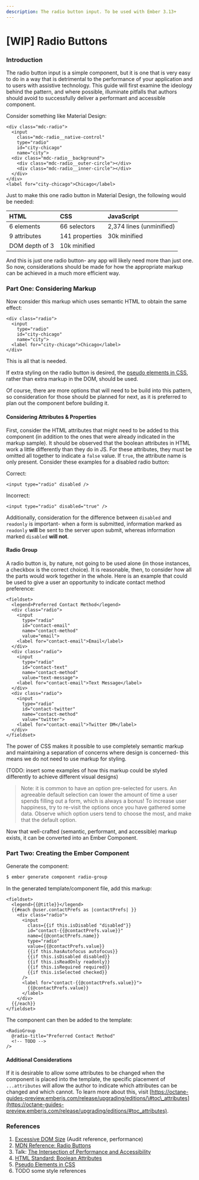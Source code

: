 ```yaml
---
description: The radio button input. To be used with Ember 3.13+
---
```


# \[WIP\] Radio Buttons

### Introduction

The radio button input is a simple component, but it is one that is very easy to do in a way that is detrimental to the performance of your application and to users with assistive technology. This guide will first examine the ideology behind the pattern, and where possible, illuminate pitfalls that authors should avoid to successfully deliver a performant and accessible component. 

Consider something like Material Design: 

```markup
<div class="mdc-radio">
  <input
    class="mdc-radio__native-control"
    type="radio"
    id="city-chicago"
    name="city">
  <div class="mdc-radio__background">
    <div class="mdc-radio__outer-circle"></div>
    <div class="mdc-radio__inner-circle"></div>
  </div>
</div>
<label for="city-chicago">Chicago</label>
```

Just to make this one radio button in Material Design, the following would be needed:

| HTML | CSS | JavaScript |
| :--- | :--- | :--- |
| 6 elements | 66 selectors | 2,374 lines \(unminified\) |
| 9 attributes | 141 properties | 30k minified |
| DOM depth of 3 | 10k minified |  |

And this is just one radio button- any app will likely need more than just one. So now, considerations should be made for how the appropriate markup can be achieved in a much more efficient way. 

### Part One: Considering Markup

Now consider this markup which uses semantic HTML to obtain the same effect:

```markup
<div class="radio">
  <input
    type="radio"
    id="city-chicago"
    name="city">
  <label for="city-chicago">Chicago</label>
</div>
```

This is all that is needed. 

If extra styling on the radio button is desired, the [pseudo elements in CSS](https://developer.mozilla.org/en-US/docs/Web/CSS/Pseudo-elements), rather than extra markup in the DOM, should be used. 

Of course, there are more options that will need to be build into this pattern, so consideration for those should be planned for next, as it is preferred to plan out the component before building it.

#### Considering Attributes & Properties

First, consider the HTML attributes that might need to be added to this component \(in addition to the ones that were already indicated in the markup sample\). It should be observed that the boolean attributes in HTML work a little differently than they do in JS. For these attributes, they must be omitted all together to indicate a `false` value. If `true`, the attribute name is only present. Consider these examples for a disabled radio button:

Correct:

```markup
<input type="radio" disabled />
```

Incorrect:

```markup
<input type="radio" disabled="true" />
```

Additionally, consideration for the difference between `disabled` and `readonly` is important- when a form is submitted, information marked as `readonly` **will** be sent to the server upon submit, whereas information marked `disabled` **will not**. 

#### Radio Group

A radio button is, by nature, not going to be used alone \(in those instances, a checkbox is the correct choice\). It is reasonable, then, to consider how all the parts would work together in the whole. Here is an example that could be used to give a user an opportunity to indicate contact method preference:

```markup
<fieldset>
  <legend>Preferred Contact Method</legend>
  <div class="radio">
    <input
      type="radio"
      id="contact-email"
      name="contact-method"
      value="email">
    <label for="contact-email">Email</label>
  </div>
  <div class="radio">
    <input
      type="radio"
      id="contact-text"
      name="contact-method"
      value="text-message">
    <label for="contact-email">Text Message</label>
  </div>
  <div class="radio">
    <input
      type="radio"
      id="contact-twitter"
      name="contact-method"
      value="twitter">
    <label for="contact-email">Twitter DM</label>
  </div>  
</fieldset>
```

The power of CSS makes it possible to use completely semantic markup and maintaining a separation of concerns where design is concerned- this means we do not need to use markup for styling. 

\(TODO: insert some examples of how this markup could be styled differently to achieve different visual designs\)

> Note: it is common to have an option pre-selected for users. An agreeable default selection can lower the amount of time a user spends filling out a form, which is always a bonus! To increase user happiness, try to re-visit the options once you have gathered some data. Observe which option users tend to choose the most, and make that the default option.

Now that well-crafted \(semantic, performant, and accessible\) markup exists, it can be converted into an Ember Component. 

### Part Two: Creating the Ember Component

Generate the component:

```bash
$ ember generate component radio-group
```

In the generated template/component file, add this markup:

```markup
<fieldset>
  <legend>{{@title}}</legend>
  {{#each @user.contactPrefs as |contactPrefs| }}
    <div class="radio">
      <input
        class={{if this.isDisabled "disabled"}}
        id="contact-{{@contactPrefs.value}}"
        name={{@contactPrefs.name}}
        type="radio"
        value={{@contactPrefs.value}}
        {{if this.hasAutofocus autofocus}}
        {{if this.isDisabled disabled}}  
        {{if this.isReadOnly readonly}}
        {{if this.isRequired required}}
        {{if this.isSelected checked}}
      />
      <label for="contact-{{@contactPrefs.value}}">
        {{@contactPrefs.value}}
      </label>
    </div>
  {{/each}}  
</fieldset>
```

The component can then be added to the template: 

```markup
<RadioGroup 
  @radio-title="Preferred Contact Method"
  <!-- TODO -->
/>
```

#### Additional Considerations

If it is desirable to allow some attributes to be changed when the component is placed into the template, the specific placement of `...attributes` will allow the author to indicate which attributes can be changed and which cannot. To learn more about this, visit [https://octane-guides-preview.emberjs.com/release/upgrading/editions/\#toc\_attributes](https://octane-guides-preview.emberjs.com/release/upgrading/editions/#toc_attributes). 

### References

1. [Excessive DOM Size](https://developers.google.com/web/tools/lighthouse/audits/dom-size) \(Audit reference, performance\)
2. [MDN Reference: Radio Buttons](https://developer.mozilla.org/en-US/docs/Web/HTML/Element/input/radio)
3. Talk: [The Intersection of Performance and Accessibility](https://noti.st/ericwbailey/Yfyaxa)
4. [HTML Standard: Boolean Attributes](https://html.spec.whatwg.org/multipage/common-microsyntaxes.html#boolean-attributes)
5. [Pseudo Elements in CSS](https://developer.mozilla.org/en-US/docs/Web/CSS/Pseudo-elements)
6. TODO some style references

